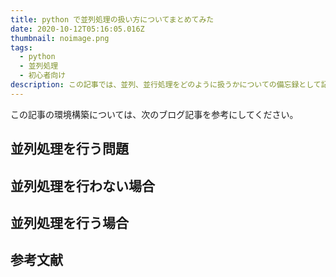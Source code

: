 ```yaml
---
title: python で並列処理の扱い方についてまとめてみた
date: 2020-10-12T05:16:05.016Z
thumbnail: noimage.png
tags:
  - python
  - 並列処理
  - 初心者向け
description: この記事では、並列、並行処理をどのように扱うかについての備忘録として記述しました。
---
```


この記事の環境構築については、次のブログ記事を参考にしてください。

## 並列処理を行う問題
## 並列処理を行わない場合
## 並列処理を行う場合
## 参考文献
